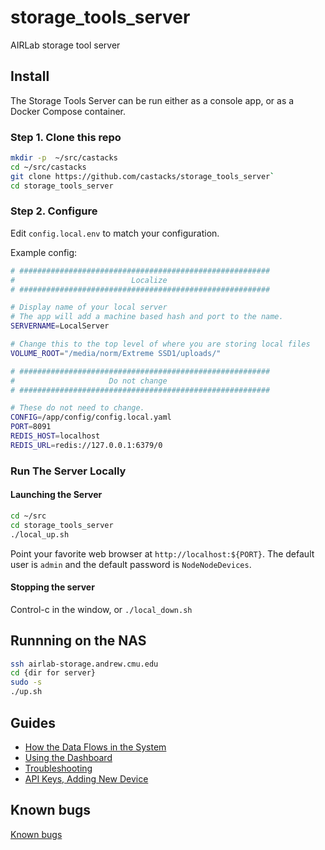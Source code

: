 # storage_tools_server

AIRLab storage tool server

## Install

The Storage Tools Server can be run either as a console app, or as a Docker Compose container.

### Step 1. Clone this repo

```bash
mkdir -p  ~/src/castacks
cd ~/src/castacks
git clone https://github.com/castacks/storage_tools_server`
cd storage_tools_server
```

### Step 2. Configure

Edit `config.local.env` to match your configuration.

Example config:

```bash
# ########################################################
#                          Localize
# ########################################################

# Display name of your local server 
# The app will add a machine based hash and port to the name. 
SERVERNAME=LocalServer

# Change this to the top level of where you are storing local files
VOLUME_ROOT="/media/norm/Extreme SSD1/uploads/"

# ########################################################
#                     Do not change
# ########################################################

# These do not need to change. 
CONFIG=/app/config/config.local.yaml
PORT=8091
REDIS_HOST=localhost
REDIS_URL=redis://127.0.0.1:6379/0
```

### Run The Server Locally

#### Launching the Server

```bash
cd ~/src
cd storage_tools_server
./local_up.sh
```

Point your favorite web browser at `http://localhost:${PORT}`. The default user is `admin` and the default password is `NodeNodeDevices`.

#### Stopping the server

Control-c in the window, or `./local_down.sh`

## Runnning on the NAS

``` bash
ssh airlab-storage.andrew.cmu.edu
cd {dir for server}
sudo -s
./up.sh
```

## Guides

* [How the Data Flows in the System](docs/DataFlow.md)
* [Using the Dashboard](docs/Dashboard.md)
* [Troubleshooting](docs/Troubleshooting.md)
* [API Keys, Adding New Device](docs/KeyManagement.md)

## Known bugs

[Known bugs](docs/KnownBugs.md)
